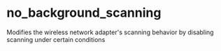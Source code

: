 # no_background_scanning
Modifies the wireless network adapter's scanning behavior by disabling scanning under certain conditions
